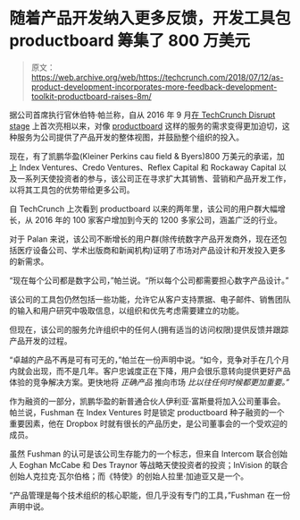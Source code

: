 # 随着产品开发纳入更多反馈，开发工具包 productboard 筹集了 800 万美元

> 原文：<https://web.archive.org/web/https://techcrunch.com/2018/07/12/as-product-development-incorporates-more-feedback-development-toolkit-productboard-raises-8m/>

据公司首席执行官休伯特·帕兰称，自从 2016 年 9 月[在 TechCrunch Disrupt stage](https://web.archive.org/web/20230322160428/https://techcrunch.com/2016/09/12/productboard-helps-product-managers-figure-out-what-to-build-next-and-why/) 上首次亮相以来，对像 [productboard](https://web.archive.org/web/20230322160428/http://www.productboard.com/?utm_campaign=series-a-announcement&utm_medium=press-release&utm_source=series-a-press-release&utm_content=homepage) 这样的服务的需求变得更加迫切，这种服务为公司提供了产品开发的整体视图，并鼓励整个组织的投入。

现在，有了凯鹏华盈(Kleiner Perkins cau field & Byers)800 万美元的承诺，加上 Index Ventures、Credo Ventures、Reflex Capital 和 Rockaway Capital 以及一系列天使投资者的参与，该公司正在寻求扩大其销售、营销和产品开发工作，以将其工具包的优势带给更多公司。

自 TechCrunch 上次看到 productboard 以来的两年里，该公司的用户群大幅增长，从 2016 年的 100 家客户增加到今天的 1200 多家公司，涵盖广泛的行业。

对于 Palan 来说，该公司不断增长的用户群(除传统数字产品开发商外，现在还包括医疗设备公司、学术出版商和新闻机构)证明了市场对产品设计和开发投入更多的新需求。

“现在每个公司都是数字公司，”帕兰说。“所以每个公司都需要担心数字产品设计。”

该公司的工具包仍然包括一些功能，允许它从客户支持票据、电子邮件、销售团队的输入和用户研究中吸取信息，以组织和优先考虑需要建立的功能。

但现在，该公司的服务允许组织中的任何人(拥有适当的访问权限)提供反馈并跟踪产品开发的过程。

“卓越的产品不再是可有可无的，”帕兰在一份声明中说。“如今，竞争对手在几个月内就会出现，而不是几年。客户忠诚度正在下降，用户会很乐意转向提供更好产品体验的竞争解决方案。更快地将 *正确产品* 推向市场 *比以往任何时候都更加重要。”*

作为融资的一部分，凯鹏华盈的新普通合伙人伊利亚·富斯曼将加入公司董事会。帕兰说，Fushman 在 Index Ventures 时是锁定 productboard 种子融资的一个重要因素，他在 Dropbox 时就有很长的产品历史，是公司董事会的一个受欢迎的成员。

虽然 Fushman 的认可是该公司生存能力的一个标志，但来自 Intercom 联合创始人 Eoghan McCabe 和 Des Traynor 等战略天使投资者的投资；InVision 的联合创始人克拉克·瓦尔伯格；而《特使》的创始人拉里·加迪亚又是一个。

“产品管理是每个技术组织的核心职能，但几乎没有专门的工具，”Fushman 在一份声明中说。
